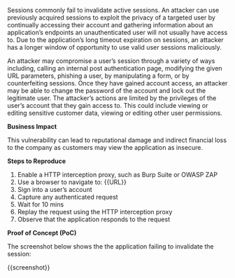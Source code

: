Sessions commonly fail to invalidate active sessions. An attacker can use previously acquired sessions to exploit the privacy of a targeted user by continually accessing their account and gathering information about an application’s endpoints an unauthenticated user will not usually have access to. Due to the application’s long timeout expiration on sessions, an attacker has a longer window of opportunity to use valid user sessions maliciously.

An attacker may compromise a user’s session through a variety of ways including, calling an internal post authentication page, modifying the given URL parameters, phishing a user, by manipulating a form, or by counterfeiting sessions. Once they have gained account access, an attacker may be able to change the password of the account and lock out the legitimate user. The attacker’s actions are limited by the privileges of the user’s account that they gain access to. This could include viewing or editing sensitive customer data, viewing or editing other user permissions.

**Business Impact**

This vulnerability can lead to reputational damage and indirect financial loss to the company as customers may view the application as insecure.

**Steps to Reproduce**

1. Enable a HTTP interception proxy, such as Burp Suite or OWASP ZAP
1. Use a browser to navigate to: {{URL}}
1. Sign into a user’s account
1. Capture any authenticated request
1. Wait for 10 mins
1. Replay the request using the HTTP interception proxy
1. Observe that the application responds to the request

**Proof of Concept (PoC)**

The screenshot below shows the the application failing to invalidate the session:

{{screenshot}}
